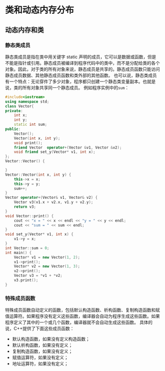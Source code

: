 # 类和动态内存分布

## 动态内存和类

### 静态类成员

静态类成员是指在类中用关键字 static 声明的成员，它可以是数据或函数，但是不能是指针或引用。静态成员被编译到程序代码中的类中，而不是分配给类的各个对象。因此，对于类的所有对象来说，静态成员是共享的。静态成员函数只能访问静态成员数据、其他静态成员函数和类外部的其他函数。
也可以说，静态类成员有一个特点：无论穿件了多少对象，程序都只创建一个静态类变量副本。也就是说，类的所有对象共享同一个静态成员。
例如程序实例中的`sum`：

```Cpp
#include<iostream>
using namespace std;
class Vector{
private:
	int x;
	int y;
	static int sum;
public:
	Vector();
	Vector(int x, int y);
	void print();
	friend Vector  operator+(Vector &v1, Vector &v2);
	void friend set_y(Vector* v1, int x);
};
Vector::Vector() {

}
Vector::Vector(int x, int y) {
	this->x = x;
	this->y = y;
	sum++;
}
Vector operator+(Vector& v1, Vector& v2) {
	Vector v3(v1.x + v2.x, v1.y + v2.y);
	return v3;
}
void Vector::print() {
	cout << "x = " << x << endl << "y = " << y << endl;
	cout << "sum = " << sum << endl;
}
void set_y(Vector* v1, int x) {
	v1->y = x;
}
int Vector::sum = 0;
int main() {
	Vector* v1 = new Vector(1, 2);
	v1->print();
	Vector* v2 = new Vector(1, 3);
	v2->print();
	Vector v3 = *v1 + *v2;
	v3.print();
}
```

### 特殊成员函数

特殊成员函数自动定义的函数，包括默认构造函数、析构函数、复制构造函数和赋值运算符。如果程序没有定义这些函数，编译器会自动为程序生成这些函数。如果程序定义了其中的一个或几个函数，编译器就不会自动生成这些函数。
具体的说，C++提供了下面这些成员函数：

- 默认构造函数，如果没有定义构造函数；
- 默认析构函数，如果没有定义；
- 复制构造函数，如果没有定义；
- 赋值运算符，如果没有定义；
- 地址运算符，如果没有定义；
